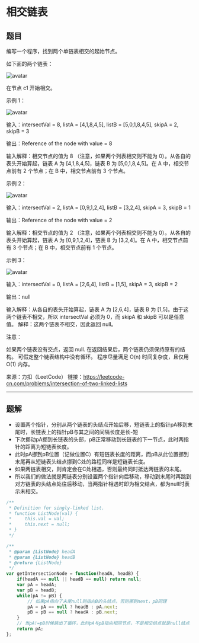 # 相交链表

## 题目

编写一个程序，找到两个单链表相交的起始节点。

如下面的两个链表：

![avatar](../../static/160_statement.png)

在节点 c1 开始相交。

示例 1：

![avatar](../../static/160_example_1.png)

输入：intersectVal = 8, listA = [4,1,8,4,5], listB = [5,0,1,8,4,5], skipA = 2, skipB = 3

输出：Reference of the node with value = 8

输入解释：相交节点的值为 8 （注意，如果两个列表相交则不能为 0）。从各自的表头开始算起，链表 A 为 [4,1,8,4,5]，链表 B 为 [5,0,1,8,4,5]。在 A 中，相交节点前有 2 个节点；在 B 中，相交节点前有 3 个节点。

示例 2：

![avatar](../../static/160_example_2.png)

输入：intersectVal = 2, listA = [0,9,1,2,4], listB = [3,2,4], skipA = 3, skipB = 1

输出：Reference of the node with value = 2

输入解释：相交节点的值为 2 （注意，如果两个列表相交则不能为 0）。从各自的表头开始算起，链表 A 为 [0,9,1,2,4]，链表 B 为 [3,2,4]。在 A 中，相交节点前有 3 个节点；在 B 中，相交节点前有 1 个节点。

示例 3：

![avatar](../../static/160_example_3.png)

输入：intersectVal = 0, listA = [2,6,4], listB = [1,5], skipA = 3, skipB = 2

输出：null

输入解释：从各自的表头开始算起，链表 A 为 [2,6,4]，链表 B 为 [1,5]。由于这两个链表不相交，所以 intersectVal 必须为 0，而 skipA 和 skipB 可以是任意值。
解释：这两个链表不相交，因此返回 null。

注意：

如果两个链表没有交点，返回 null.
在返回结果后，两个链表仍须保持原有的结构。
可假定整个链表结构中没有循环。
程序尽量满足 O(n) 时间复杂度，且仅用 O(1) 内存。

来源：力扣（LeetCode）
链接：https://leetcode-cn.com/problems/intersection-of-two-linked-lists

---

## 题解

- 设置两个指针，分别从两个链表的头结点开始后移，短链表上的指针pA移到末尾时，长链表上的指针pB与其之间的间隔长度是长-短
- 下次挪动pA挪到长链表的头部，pB正常移动到长链表的下一节点，此时两指针的距离为短链表长度。
- 此时pA挪到pB位置（记做位置C）有短链表长度的距离，而pB从此位置挪到末尾再从短链表头结点挪到C处的路程同样是短链表长度。
- 如果两链表相交，则肯定会在C处相遇，否则最终同时抵达两链表的末尾。
- 所以我们的做法就是两链表分别设置两个指针向后移动，移动到末尾时再跳到对方链表的头结点处往后移动，当两指针相遇时即为相交结点，都为null时表示未相交。


```javascript
/**
 * Definition for singly-linked list.
 * function ListNode(val) {
 *     this.val = val;
 *     this.next = null;
 * }
 */

/**
 * @param {ListNode} headA
 * @param {ListNode} headB
 * @return {ListNode}
 */
var getIntersectionNode = function(headA, headB) {
    if(headA == null || headB == null) return null;
    var pA = headA;
    var pB = headB;
    while(pA != pB) {
        // 如果pA指向了末尾null则指向B的头结点，否则挪到next，pB同理
        pA = pA == null ? headB : pA.next;
        pB = pB == null ? headA : pB.next;
    }
    // 当pA!=pB时候跳出了循环，此时pA与pB指向相同节点，不是相交结点就是null结点
    return pA;
};
```

